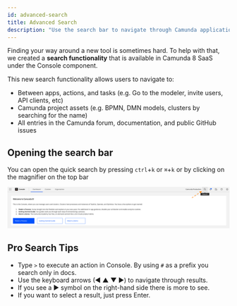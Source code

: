 ```yaml
---
id: advanced-search
title: Advanced Search
description: "Use the search bar to navigate through Camunda applications and find all the resources and documentation you need"
---
```


Finding your way around a new tool is sometimes hard. To help with that, we created a **search functionality** that is available in Camunda 8 SaaS under the Console component.

This new search functionality allows users to navigate to:

- Between apps, actions, and tasks (e.g. Go to the modeler, invite users, API clients, etc)
- Camunda project assets (e.g. BPMN, DMN models, clusters by searching for the name)
- All entries in the Camunda forum, documentation, and public GitHub issues

## Opening the search bar

You can open the quick search by pressing `ctrl`+`k` or `⌘`+`k` or by clicking on the magnifier on the top bar

![Open the search bar ](./img/open_console_search.png)

## Pro Search Tips

- Type `>` to execute an action in Console. By using `#` as a prefix you search only in docs.
- Use the keyboard arrows (◀ ▲ ▼ ▶) to navigate through results.
- If you see a ▶ symbol on the right-hand side there is more to see.
- If you want to select a result, just press Enter.
